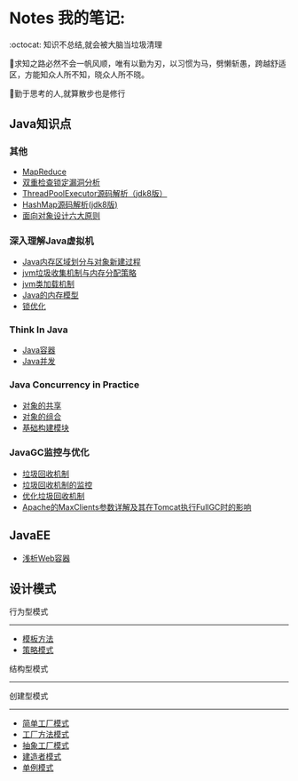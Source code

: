 # Notes 我的笔记:



:octocat: 知识不总结,就会被大脑当垃圾清理

:racehorse:求知之路必然不会一帆风顺，唯有以勤为刃，以习惯为马，劈懒斩愚，跨越舒适区，方能知众人所不知，晓众人所不晓。

:walking:勤于思考的人,就算散步也是修行


## Java知识点

### 其他

+ [MapReduce](./Distributed_Systems(MIT)/MapReduce.md)
+ [双重检查锁定漏洞分析](双重检查锁定漏洞分析笔记.md)
+ [ThreadPoolExecutor源码解析（jdk8版）](ThreadPoolExecutor源码解析（jdk8版）.md)
+ [HashMap源码解析(jdk8版)](HashMap源码解析(jdk8).md)
+ [面向对象设计六大原则](面向对象设计六大原则.md)

### 深入理解Java虚拟机

+ [Java内存区域划分与对象新建过程](./深入理解Java虚拟机/Java内存区域划分.md)
+ [jvm垃圾收集机制与内存分配策略](./深入理解Java虚拟机/jvm垃圾收集与内存回收策略.md)
+ [jvm类加载机制](./深入理解Java虚拟机/jvm类加载机制.md)
+ [Java的内存模型](./深入理解Java虚拟机/Java内存模型.md)
+ [锁优化](./深入理解Java虚拟机/锁优化.md)

### Think In Java

+ [Java容器](./ThinkInJava/Java容器.md)
+ [Java并发](./ThinkInJava/Java并发.md)

### Java Concurrency in Practice

+ [对象的共享](./Java_Concurrency_in_Practice/对象的共享.md)
+ [对象的组合](./Java_Concurrency_in_Practice/对象的组合.md) 
+ [基础构建模块](./Java_Concurrency_in_Practice/基础构件模块.md)

### JavaGC监控与优化

+ [垃圾回收机制](http://www.importnew.com/1993.html)
+ [垃圾回收机制的监控](http://www.importnew.com/2057.html)
+ [优化垃圾回收机制](http://www.importnew.com/3146.html)
+ [Apache的MaxClients参数详解及其在Tomcat执行FullGC时的影响](http://www.importnew.com/3151.html)

## JavaEE

+ [浅析Web容器](./JavaEE/浅析Web容器.md)

## 设计模式

行为型模式

---

+ [模板方法](./设计模式/模板方法.md)
+ [策略模式](./设计模式/策略模式.md)


结构型模式

---


创建型模式

---

+ [简单工厂模式](./设计模式/简单工厂模式.md)
+ [工厂方法模式](./设计模式/工厂方法模式.md)
+ [抽象工厂模式](./设计模式/抽象工厂模式.md)
+ [建造者模式](./设计模式/建造者模式.md)
+ [单例模式](./设计模式/单例模式.md)